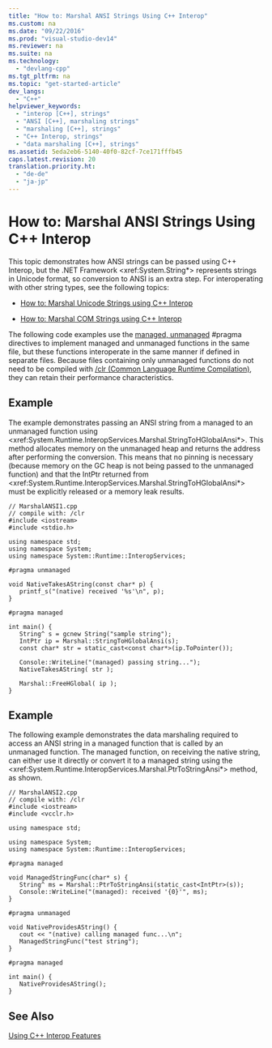 ```yaml
---
title: "How to: Marshal ANSI Strings Using C++ Interop"
ms.custom: na
ms.date: "09/22/2016"
ms.prod: "visual-studio-dev14"
ms.reviewer: na
ms.suite: na
ms.technology: 
  - "devlang-cpp"
ms.tgt_pltfrm: na
ms.topic: "get-started-article"
dev_langs: 
  - "C++"
helpviewer_keywords: 
  - "interop [C++], strings"
  - "ANSI [C++], marshaling strings"
  - "marshaling [C++], strings"
  - "C++ Interop, strings"
  - "data marshaling [C++], strings"
ms.assetid: 5eda2eb6-5140-40f0-82cf-7ce171fffb45
caps.latest.revision: 20
translation.priority.ht: 
  - "de-de"
  - "ja-jp"
---
```

# How to: Marshal ANSI Strings Using C++ Interop
This topic demonstrates how ANSI strings can be passed using C++ Interop, but the .NET Framework \<xref:System.String*> represents strings in Unicode format, so conversion to ANSI is an extra step. For interoperating with other string types, see the following topics:  
  
-   [How to: Marshal Unicode Strings using C++ Interop](../vs140/how-to--marshal-unicode-strings-using-c---interop.md)  
  
-   [How to: Marshal COM Strings using C++ Interop](../vs140/how-to--marshal-com-strings-using-c---interop.md)  
  
 The following code examples use the [managed, unmanaged](../vs140/managed--unmanaged.md) #pragma directives to implement managed and unmanaged functions in the same file, but these functions interoperate in the same manner if defined in separate files. Because files containing only unmanaged functions do not need to be compiled with [/clr (Common Language Runtime Compilation)](../vs140/-clr--common-language-runtime-compilation-.md), they can retain their performance characteristics.  
  
## Example  
 The example demonstrates passing an ANSI string from a managed to an unmanaged function using \<xref:System.Runtime.InteropServices.Marshal.StringToHGlobalAnsi*>. This method allocates memory on the unmanaged heap and returns the address after performing the conversion. This means that no pinning is necessary (because memory on the GC heap is not being passed to the unmanaged function) and that the IntPtr returned from \<xref:System.Runtime.InteropServices.Marshal.StringToHGlobalAnsi*> must be explicitly released or a memory leak results.  
  
```  
// MarshalANSI1.cpp  
// compile with: /clr  
#include <iostream>  
#include <stdio.h>  
  
using namespace std;  
using namespace System;  
using namespace System::Runtime::InteropServices;  
  
#pragma unmanaged  
  
void NativeTakesAString(const char* p) {  
   printf_s("(native) received '%s'\n", p);  
}  
  
#pragma managed  
  
int main() {  
   String^ s = gcnew String("sample string");  
   IntPtr ip = Marshal::StringToHGlobalAnsi(s);  
   const char* str = static_cast<const char*>(ip.ToPointer());  
  
   Console::WriteLine("(managed) passing string...");  
   NativeTakesAString( str );  
  
   Marshal::FreeHGlobal( ip );  
}  
```  
  
## Example  
 The following example demonstrates the data marshaling required to access an ANSI string in a managed function that is called by an unmanaged function. The managed function, on receiving the native string, can either use it directly or convert it to a managed string using the \<xref:System.Runtime.InteropServices.Marshal.PtrToStringAnsi*> method, as shown.  
  
```  
// MarshalANSI2.cpp  
// compile with: /clr  
#include <iostream>  
#include <vcclr.h>  
  
using namespace std;  
  
using namespace System;  
using namespace System::Runtime::InteropServices;  
  
#pragma managed  
  
void ManagedStringFunc(char* s) {  
   String^ ms = Marshal::PtrToStringAnsi(static_cast<IntPtr>(s));  
   Console::WriteLine("(managed): received '{0}'", ms);  
}  
  
#pragma unmanaged  
  
void NativeProvidesAString() {  
   cout << "(native) calling managed func...\n";  
   ManagedStringFunc("test string");  
}  
  
#pragma managed  
  
int main() {  
   NativeProvidesAString();  
}  
```  
  
## See Also  
 [Using C++ Interop Features](../vs140/using-c---interop--implicit-pinvoke-.md)